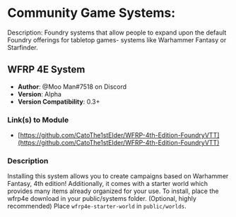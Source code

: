 # Community Game Systems:

Description: Foundry systems that allow people to expand upon the default Foundry offerings for tabletop games- systems like Warhammer Fantasy or Starfinder.

## WFRP 4E System

* **Author**: @Moo Man#7518 on Discord
* **Version**: Alpha
* **Version Compatibility**: 0.3+


### Link(s) to Module
* [https://github.com/CatoThe1stElder/WFRP-4th-Edition-FoundryVTT](https://github.com/CatoThe1stElder/WFRP-4th-Edition-FoundryVTT) 

### Description

Installing this system allows you to create campaigns based on Warhammer Fantasy, 4th edition!  Additionally, it comes with a starter world which provides many items already organized for your use.  To install, place the wfrp4e download in your public/systems folder.  (Optional, highly recommended) Place `wfrp4e-starter-world` in `public/worlds`.